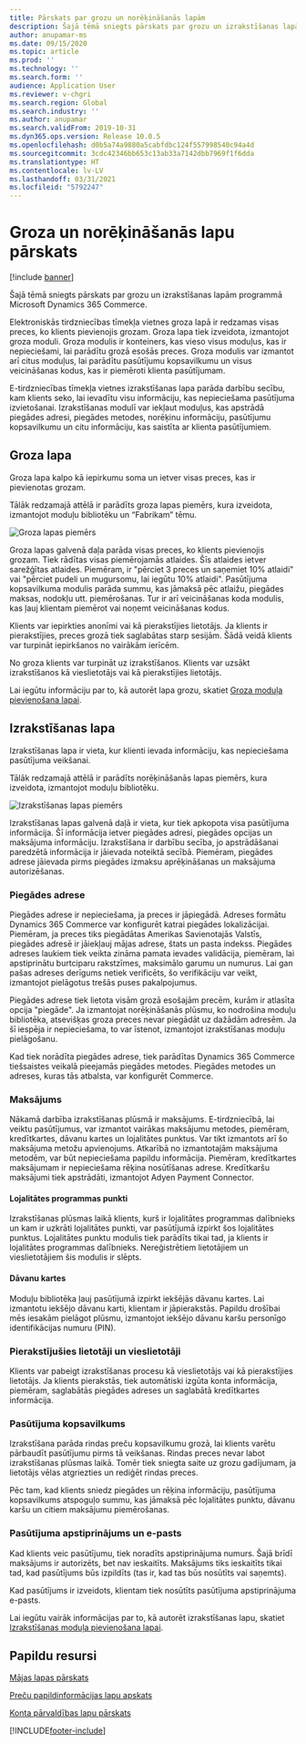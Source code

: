 ```yaml
---
title: Pārskats par grozu un norēķināšanās lapām
description: Šajā tēmā sniegts pārskats par grozu un izrakstīšanas lapām programmā Microsoft Dynamics 365 Commerce.
author: anupamar-ms
ms.date: 09/15/2020
ms.topic: article
ms.prod: ''
ms.technology: ''
ms.search.form: ''
audience: Application User
ms.reviewer: v-chgri
ms.search.region: Global
ms.search.industry: ''
ms.author: anupamar
ms.search.validFrom: 2019-10-31
ms.dyn365.ops.version: Release 10.0.5
ms.openlocfilehash: d0b5a74a9880a5cabfdbc124f557998540c94a4d
ms.sourcegitcommit: 3cdc42346bb653c13ab33a7142dbb7969f1f6dda
ms.translationtype: HT
ms.contentlocale: lv-LV
ms.lasthandoff: 03/31/2021
ms.locfileid: "5792247"
---
```

# <a name="cart-and-checkout-pages-overview"></a>Groza un norēķināšanās lapu pārskats

[!include [banner](includes/banner.md)]

Šajā tēmā sniegts pārskats par grozu un izrakstīšanas lapām programmā Microsoft Dynamics 365 Commerce.

Elektroniskās tirdzniecības tīmekļa vietnes groza lapā ir redzamas visas preces, ko klients pievienojis grozam. Groza lapa tiek izveidota, izmantojot groza moduli. Groza modulis ir konteiners, kas vieso visus moduļus, kas ir nepieciešami, lai parādītu grozā esošās preces. Groza modulis var izmantot arī citus moduļus, lai parādītu pasūtījumu kopsavilkumu un visus veicināšanas kodus, kas ir piemēroti klienta pasūtījumam.

E-tirdzniecības tīmekļa vietnes izrakstīšanas lapa parāda darbību secību, kam klients seko, lai ievadītu visu informāciju, kas nepieciešama pasūtījuma izvietošanai. Izrakstīšanas modulī var iekļaut moduļus, kas apstrādā piegādes adresi, piegādes metodes, norēķinu informāciju, pasūtījumu kopsavilkumu un citu informāciju, kas saistīta ar klienta pasūtījumiem.

## <a name="cart-page"></a>Groza lapa

Groza lapa kalpo kā iepirkumu soma un ietver visas preces, kas ir pievienotas grozam.

Tālāk redzamajā attēlā ir parādīts groza lapas piemērs, kura izveidota, izmantojot moduļu bibliotēku un “Fabrikam” tēmu.

![Groza lapas piemērs](./media/cart2.PNG)

Groza lapas galvenā daļa parāda visas preces, ko klients pievienojis grozam. Tiek rādītas visas piemērojamās atlaides. Šīs atlaides ietver sarežģītas atlaides. Piemēram, ir "pērciet 3 preces un saņemiet 10% atlaidi" vai "pērciet pudeli un mugursomu, lai iegūtu 10% atlaidi". Pasūtījuma kopsavilkuma modulis parāda summu, kas jāmaksā pēc atlaižu, piegādes maksas, nodokļu utt. piemērošanas. Tur ir arī veicināšanas koda modulis, kas ļauj klientam piemērot vai noņemt veicināšanas kodus.

Klients var iepirkties anonīmi vai kā pierakstījies lietotājs. Ja klients ir pierakstījies, preces grozā tiek saglabātas starp sesijām. Šādā veidā klients var turpināt iepirkšanos no vairākām ierīcēm.

No groza klients var turpināt uz izrakstīšanos. Klients var uzsākt izrakstīšanos kā vieslietotājs vai kā pierakstījies lietotājs.

Lai iegūtu informāciju par to, kā autorēt lapa grozu, skatiet [Groza moduļa pievienošana lapai](add-cart-module.md).

## <a name="checkout-page"></a>Izrakstīšanas lapa

Izrakstīšanas lapa ir vieta, kur klienti ievada informāciju, kas nepieciešama pasūtījuma veikšanai.

Tālāk redzamajā attēlā ir parādīts norēķināšanās lapas piemērs, kura izveidota, izmantojot moduļu bibliotēku.

![Izrakstīšanas lapas piemērs](./media/Checkout.PNG)

Izrakstīšanas lapas galvenā daļā ir vieta, kur tiek apkopota visa pasūtījuma informācija. Šī informācija ietver piegādes adresi, piegādes opcijas un maksājuma informāciju. Izrakstīšana ir darbību secība, jo apstrādāšanai paredzētā informācija ir jāievada noteiktā secībā. Piemēram, piegādes adrese jāievada pirms piegādes izmaksu aprēķināšanas un maksājuma autorizēšanas.

### <a name="shipping-address"></a>Piegādes adrese

Piegādes adrese ir nepieciešama, ja preces ir jāpiegādā. Adreses formātu Dynamics 365 Commerce var konfigurēt katrai piegādes lokalizācijai. Piemēram, ja preces tiks piegādātas Amerikas Savienotajās Valstīs, piegādes adresē ir jāiekļauj mājas adrese, štats un pasta indekss. Piegādes adreses laukiem tiek veikta zināma pamata ievades validācija, piemēram, lai apstiprinātu burtciparu rakstzīmes, maksimālo garumu un numurus. Lai gan pašas adreses derīgums netiek verificēts, šo verifikāciju var veikt, izmantojot pielāgotus trešās puses pakalpojumus.

Piegādes adrese tiek lietota visām grozā esošajām precēm, kurām ir atlasīta opcija "piegāde". Ja izmantojat norēķināšanās plūsmu, ko nodrošina moduļu bibliotēka, atsevišķas groza preces nevar piegādāt uz dažādām adresēm. Ja šī iespēja ir nepieciešama, to var īstenot, izmantojot izrakstīšanas moduļu pielāgošanu.

Kad tiek norādīta piegādes adrese, tiek parādītas Dynamics 365 Commerce tiešsaistes veikalā pieejamās piegādes metodes. Piegādes metodes un adreses, kuras tās atbalsta, var konfigurēt Commerce.

### <a name="payment"></a>Maksājums

Nākamā darbība izrakstīšanas plūsmā ir maksājums. E-tirdzniecībā, lai veiktu pasūtījumus, var izmantot vairākas maksājumu metodes, piemēram, kredītkartes, dāvanu kartes un lojalitātes punktus. Var tikt izmantots arī šo maksājuma metožu apvienojums. Atkarībā no izmantotajām maksājuma metodēm, var būt nepieciešama papildu informācija. Piemēram, kredītkartes maksājumam ir nepieciešama rēķina nosūtīšanas adrese. Kredītkaršu maksājumi tiek apstrādāti, izmantojot Adyen Payment Connector.

#### <a name="loyalty-points"></a>Lojalitātes programmas punkti

Izrakstīšanas plūsmas laikā klients, kurš ir lojalitātes programmas dalībnieks un kam ir uzkrāti lojalitātes punkti, var pasūtījumā izpirkt šos lojalitātes punktus. Lojalitātes punktu modulis tiek parādīts tikai tad, ja klients ir lojalitātes programmas dalībnieks. Nereģistrētiem lietotājiem un vieslietotājiem šis modulis ir slēpts.

#### <a name="gift-cards"></a>Dāvanu kartes

Moduļu bibliotēka ļauj pasūtījumā izpirkt iekšējās dāvanu kartes. Lai izmantotu iekšējo dāvanu karti, klientam ir jāpierakstās. Papildu drošībai mēs iesakām pielāgot plūsmu, izmantojot iekšējo dāvanu karšu personīgo identifikācijas numuru (PIN).

### <a name="signed-in-and-guest-users"></a>Pierakstījušies lietotāji un vieslietotāji

Klients var pabeigt izrakstīšanas procesu kā vieslietotājs vai kā pierakstījies lietotājs. Ja klients pierakstās, tiek automātiski izgūta konta informācija, piemēram, saglabātās piegādes adreses un saglabātā kredītkartes informācija.

### <a name="order-summary"></a>Pasūtījuma kopsavilkums

Izrakstīšana parāda rindas preču kopsavilkumu grozā, lai klients varētu pārbaudīt pasūtījumu pirms tā veikšanas. Rindas preces nevar labot izrakstīšanas plūsmas laikā. Tomēr tiek sniegta saite uz grozu gadījumam, ja lietotājs vēlas atgriezties un rediģēt rindas preces.

Pēc tam, kad klients sniedz piegādes un rēķina informāciju, pasūtījuma kopsavilkums atspoguļo summu, kas jāmaksā pēc lojalitātes punktu, dāvanu karšu un citiem maksājumu piemērošanas.

### <a name="order-confirmation-and-email"></a>Pasūtījuma apstiprinājums un e-pasts

Kad klients veic pasūtījumu, tiek noradīts apstiprinājuma numurs. Šajā brīdī maksājums ir autorizēts, bet nav ieskaitīts. Maksājums tiks ieskaitīts tikai tad, kad pasūtījums būs izpildīts (tas ir, kad tas būs nosūtīts vai saņemts).

Kad pasūtījums ir izveidots, klientam tiek nosūtīts pasūtījuma apstiprinājuma e-pasts.

Lai iegūtu vairāk informācijas par to, kā autorēt izrakstīšanas lapu, skatiet [Izrakstīšanas moduļa pievienošana lapai](add-checkout-module.md).

## <a name="additional-resources"></a>Papildu resursi

[Mājas lapas pārskats](quick-tour-home-page.md)

[Preču papildinformācijas lapu apskats](quick-tour-pdp.md)

[Konta pārvaldības lapu pārskats](quick-tour-account-management.md)


[!INCLUDE[footer-include](../includes/footer-banner.md)]
